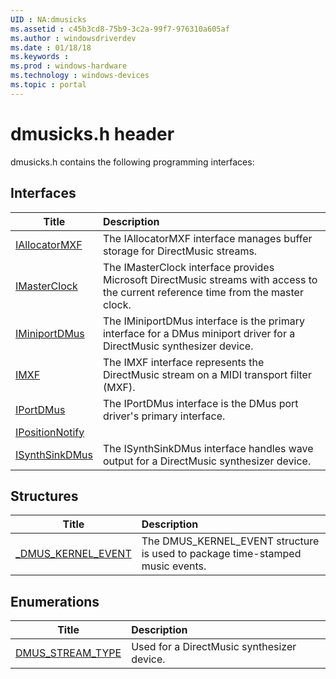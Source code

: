 ```yaml
---
UID : NA:dmusicks
ms.assetid : c45b3cd8-75b9-3c2a-99f7-976310a605af
ms.author : windowsdriverdev
ms.date : 01/18/18
ms.keywords : 
ms.prod : windows-hardware
ms.technology : windows-devices
ms.topic : portal
---
```


# dmusicks.h header



dmusicks.h contains the following programming interfaces:



## Interfaces
| Title | Description |
| ---- |:---- |
| [IAllocatorMXF](nn-dmusicks-iallocatormxf.md) | The IAllocatorMXF interface manages buffer storage for DirectMusic streams. |
| [IMasterClock](nn-dmusicks-imasterclock.md) | The IMasterClock interface provides Microsoft DirectMusic streams with access to the current reference time from the master clock. |
| [IMiniportDMus](nn-dmusicks-iminiportdmus.md) | The IMiniportDMus interface is the primary interface for a DMus miniport driver for a DirectMusic synthesizer device. |
| [IMXF](nn-dmusicks-imxf.md) | The IMXF interface represents the DirectMusic stream on a MIDI transport filter (MXF). |
| [IPortDMus](nn-dmusicks-iportdmus.md) | The IPortDMus interface is the DMus port driver's primary interface. |
| [IPositionNotify](nn-dmusicks-ipositionnotify.md) |  |
| [ISynthSinkDMus](nn-dmusicks-isynthsinkdmus.md) | The ISynthSinkDMus interface handles wave output for a DirectMusic synthesizer device. |





## Structures
| Title | Description |
| ---- |:---- |
| [_DMUS_KERNEL_EVENT](ns-dmusicks-_dmus_kernel_event.md) | The DMUS_KERNEL_EVENT structure is used to package time-stamped music events. |


## Enumerations
| Title | Description |
| ---- |:---- |
| [DMUS_STREAM_TYPE](ne-dmusicks-dmus_stream_type.md) | Used for a DirectMusic synthesizer device. |